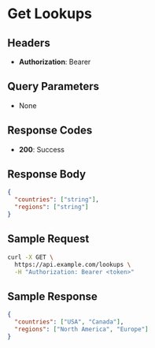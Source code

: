 # Get Lookups

## Headers
- **Authorization**: Bearer <token>

## Query Parameters
- None

## Response Codes
- **200**: Success

## Response Body
```json
{
  "countries": ["string"],
  "regions": ["string"]
}
```

## Sample Request
```bash
curl -X GET \
  https://api.example.com/lookups \
  -H "Authorization: Bearer <token>"
```

## Sample Response
```json
{
  "countries": ["USA", "Canada"],
  "regions": ["North America", "Europe"]
}
```